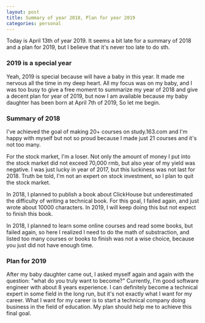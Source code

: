 ```yaml
---
layout: post
title: Summary of year 2018, Plan for year 2019
categories: personal
---
```


Today is April 13th of year 2019. It seems a bit late for a summary of 2018 and a plan for 2019, but
 I believe that it's never too late to do sth.

### 2019 is a special year
Yeah, 2019 is special because will have a baby in this year. It made me nervous all the time in my deep heart. All my focus was on my baby, and I was too busy to give a free moment to summarize my year of 2018 and give a decent plan for year of 2019, but now I am available because my baby daughter has been born at April 7th of 2019, So let me begin.

### Summary of 2018
I've achieved the goal of making 20+ courses on study.163.com and I'm happy with myself but not so proud because I made just 21 courses and it's not too many.

For the stock market, I'm a loser. Not only the amount of money I put into the stock market did not exceed 70,000 rmb, but also year of my yield was negative. I was just lucky in year of 2017, but this luckiness was not last for 2018. Truth be told, I'm not an expert on stock investment, so I plan to quit the stock market.

In 2018, I planned to publish a book about ClickHouse but underestimated the difficulty of writing a technical book. For this goal, I failed again, and just wrote about 10000 characters.
In 2019, I will keep doing this but not expect to finish this book.

In 2018, I planned to learn some online courses and read some books, but failed again, so here I realized I need to do the math of substraction, and listed too many courses or books to finish was not a wise choice, because you just did not have enough time.

### Plan for 2019
After my baby daughter came out, I asked myself again and again with the question: "what do you truly want to become?" Currently, I'm good software engineer with about 8 years experience. I can definitely become a technical expert in some field in the long run, but it's not exactly what I want for my career. What I want for my career is to start a technical company doing business in the field of education. My plan should help me to achieve this final goal.


